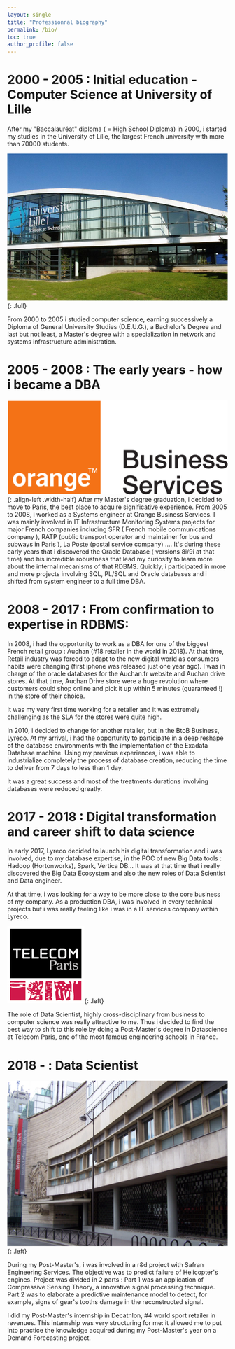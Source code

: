 ```yaml
---
layout: single
title: "Professionnal biography"
permalink: /bio/
toc: true
author_profile: false
---
```


# 2000 - 2005 : Initial education - Computer Science at University of Lille

After my "Baccalauréat" diploma ( = High School Diploma)  in 2000, i started my studies in the University of Lille, the largest French university with more than 70000 students.

![lille_uni](/assets/images/bio/universite_lille.jpg){: .full}

From 2000 to 2005 i studied computer science, earning successively a
Diploma of General University Studies (D.E.U.G.), a Bachelor's Degree and last but not least, a 
Master's degree with a specialization in network and systems infrastructure administration.


# 2005 - 2008 : The early years - how i became a DBA

![orange_business](/assets/images/bio/orange-business-services.png){: .align-left .width-half}
After my Master's degree graduation, i decided to move to Paris, the best place to acquire significative experience. From 2005 to 2008, i worked as a Systems engineer at Orange Business Services. I was mainly involved in IT Infrastructure Monitoring Systems projects for  major French companies including SFR ( French mobile communications company ), RATP (public transport operator and maintainer for bus and subways in Paris ), La Poste (postal service company) .... It's during these early years that i discovered the Oracle Database ( versions 8i/9i at that time) and his incredible robustness that lead my curiosity to learn more about the internal mecanisms of that RDBMS. Quickly, i participated in more and more projects involving SQL, PL/SQL and Oracle databases and i shifted from system engineer to a full time DBA.

# 2008 - 2017 : From confirmation to expertise in RDBMS:

In 2008, i had the opportunity to work as a DBA for one of the biggest French retail group : Auchan (#18 retailer in the world in 2018). At that time, Retail industry was forced to adapt to the new digital world as consumers habits were changing  (first iphone was released just one year ago). I was in charge of the oracle databases for the Auchan.fr website and Auchan drive stores. At that time, Auchan Drive store were a huge revolution where customers could shop online and pick it up within 5 minutes (guaranteed !) in the store of their choice.

It was my very first time working for a retailer and it was extremely challenging as the SLA for the stores were quite high. 

In 2010, i decided to change for another retailer, but in the BtoB Business, Lyreco. At my arrival, i had the opportunity to participate in a deep reshape of the database environments with the implementation of the Exadata Database machine. Using my previous experiences, i was able to industrialize completely the process of database creation, reducing the time to deliver from 7 days to less than 1 day.

It was a great success and most of the treatments durations involving databases were reduced greatly. 

# 2017 - 2018 : Digital transformation and career shift to data science

In early 2017, Lyreco decided to launch his digital transformation and i was involved, due to my database expertise, in the POC of new Big Data tools : Hadoop (Hortonworks), Spark, Vertica DB... It was at that time that i really discovered the Big Data Ecosystem and also the new roles of Data Scientist and Data engineer.

At that time, i was looking for a way to be more close to the core business of my company. As a production DBA, i was involved in every technical projects but i was really feeling like i was in a IT services company within Lyreco.

![telecom_logo](/assets/images/bio/telecom_paris.png){: .left}

The role of Data Scientist, highly cross-disciplinary from business to computer science was really attractive to me. Thus i decided to find the best way to shift to this role by doing a Post-Master's degree in Datascience at Telecom Paris, one of the most famous engineering schools in France.


# 2018 - : Data Scientist

![telecom_logo](/assets/images/bio/telecom_paris.jpg){: .left}

During my Post-Master's, i was involved in a r&d project with Safran Engineering Services. The objective was to predict failure of Helicopter's engines. Project was divided in 2 parts : Part 1 was an application of Compressive Sensing Theory, a innovative signal processing technique. Part 2 was to elaborate a predictive maintenance model  to detect, for example,  signs of gear's tooths damage  in the reconstructed signal.


I did my Post-Master's internship in Decathlon, #4 world sport retailer in revenues. This internship was very structuring for me: it allowed me to put into practice the knowledge acquired during my Post-Master's year on a Demand Forecasting project.

